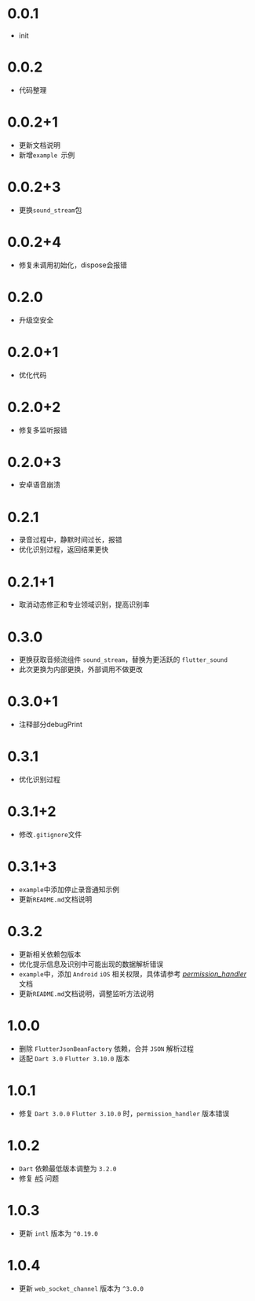 # 0.0.1
 - init

# 0.0.2
 - 代码整理

# 0.0.2+1
 - 更新文档说明
 - 新增`example `示例
 
# 0.0.2+3
 - 更换`sound_stream`包

# 0.0.2+4
 - 修复未调用初始化，dispose会报错

# 0.2.0
 - 升级空安全

# 0.2.0+1
 - 优化代码

# 0.2.0+2
 - 修复多监听报错

# 0.2.0+3
 - 安卓语音崩溃

# 0.2.1
 - 录音过程中，静默时间过长，报错
 - 优化识别过程，返回结果更快

# 0.2.1+1
 - 取消动态修正和专业领域识别，提高识别率

# 0.3.0
 - 更换获取音频流组件 `sound_stream`，替换为更活跃的 `flutter_sound`
 - 此次更换为内部更换，外部调用不做更改

# 0.3.0+1
 - 注释部分debugPrint

# 0.3.1
 - 优化识别过程

# 0.3.1+2
 - 修改`.gitignore`文件

# 0.3.1+3
 - `example`中添加停止录音通知示例
 - 更新`README.md`文档说明

# 0.3.2
 - 更新相关依赖包版本
 - 优化提示信息及识别中可能出现的数据解析错误
 - `example`中，添加 `Android` `iOS` 相关权限，具体请参考 *[permission_handler](https://pub.dev/packages/permission_handler)* 文档
 - 更新`README.md`文档说明，调整监听方法说明

# 1.0.0
 - 删除 `FlutterJsonBeanFactory` 依赖，合并 `JSON` 解析过程
 - 适配 `Dart 3.0` `Flutter 3.10.0` 版本

# 1.0.1
- 修复 `Dart 3.0.0` `Flutter 3.10.0` 时，`permission_handler` 版本错误  

# 1.0.2
-  `Dart` 依赖最低版本调整为 `3.2.0`
- 修复 [#5](https://github.com/luo6luo/ifly_speech_recognition/issues/5) 问题

# 1.0.3
- 更新 `intl` 版本为 `^0.19.0`

# 1.0.4
- 更新 `web_socket_channel` 版本为 `^3.0.0`